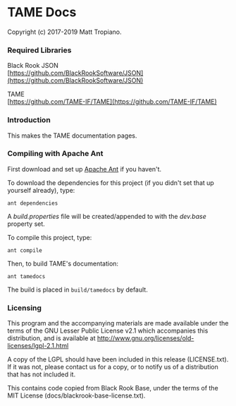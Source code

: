 # TAME Docs

Copyright (c) 2017-2019 Matt Tropiano.

### Required Libraries

Black Rook JSON  
[https://github.com/BlackRookSoftware/JSON](https://github.com/BlackRookSoftware/JSON)

TAME  
[https://github.com/TAME-IF/TAME](https://github.com/TAME-IF/TAME)

### Introduction

This makes the TAME documentation pages.

### Compiling with Apache Ant

First download and set up [Apache Ant](https://ant.apache.org/) if you haven't. 

To download the dependencies for this project (if you didn't set that up yourself already), type:

	ant dependencies

A *build.properties* file will be created/appended to with the *dev.base* property set.
	
To compile this project, type:

	ant compile

Then, to build TAME's documentation:

	ant tamedocs

The build is placed in `build/tamedocs` by default.

### Licensing

This program and the accompanying materials
are made available under the terms of the GNU Lesser Public License v2.1
which accompanies this distribution, and is available at
http://www.gnu.org/licenses/old-licenses/lgpl-2.1.html

A copy of the LGPL should have been included in this release (LICENSE.txt).
If it was not, please contact us for a copy, or to notify us of a distribution
that has not included it. 

This contains code copied from Black Rook Base, under the terms of the MIT License (docs/blackrook-base-license.txt).
